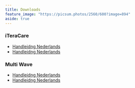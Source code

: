 ```yaml
---
title: Downloads
feature_image: "https://picsum.photos/2560/600?image=894"
aside: true
---
```


### iTeraCare
- [Handleidng Nederlands](.../uploads/nederlands.pdf)
- [Handleidng Nederlands](uploads/nederlands.pdf)

### Multi Wave
- [Handleidng Nederlands](uploads/nederlands.pdf)
- [Handleidng Nederlands](uploads/nederlands.pdf)


